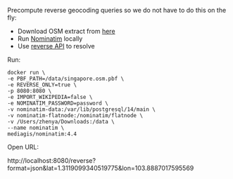 Precompute reverse geocoding queries so we do not have to do this on the fly:

- Download OSM extract from [here](https://download.openstreetmap.fr/extracts/asia/)
- Run [Nominatim](https://github.com/mediagis/nominatim-docker/tree/master/4.4) locally
- Use [reverse API](https://nominatim.org/release-docs/develop/api/Reverse/) to resolve

Run:

```
docker run \
-e PBF_PATH=/data/singapore.osm.pbf \
-e REVERSE_ONLY=true \
-p 8080:8080 \
-e IMPORT_WIKIPEDIA=false \
-e NOMINATIM_PASSWORD=password \
-v nominatim-data:/var/lib/postgresql/14/main \
-v nominatim-flatnode:/nominatim/flatnode \
-v /Users/zhenya/Downloads:/data \
--name nominatim \
mediagis/nominatim:4.4
```

Open URL:

http://localhost:8080/reverse?format=json&lat=1.3119099340519775&lon=103.8887017595569

